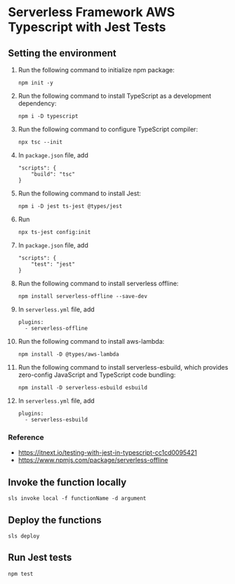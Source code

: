 # Serverless Framework AWS Typescript with Jest Tests

## Setting the environment

1. Run the following command to initialize npm package:
   ```
   npm init -y
   ```
2. Run the following command to install TypeScript as a development dependency:
   ```
   npm i -D typescript
   ```
3. Run the following command to configure TypeScript compiler:
   ```
   npx tsc --init
   ```
4. In `package.json` file, add
   ```
   "scripts": {
       "build": "tsc"
   }
   ```
5. Run the following command to install Jest:
   ```
   npm i -D jest ts-jest @types/jest
   ```
6. Run
   ```
   npx ts-jest config:init
   ```
7. In `package.json` file, add
   ```
   "scripts": {
       "test": "jest"
   }
   ```
8. Run the following command to install serverless offline:
   ```
   npm install serverless-offline --save-dev
   ```
9. In `serverless.yml` file, add
   ```
   plugins:
     - serverless-offline
   ```
10. Run the following command to install aws-lambda:
    ```
    npm install -D @types/aws-lambda
    ```
11. Run the following command to install serverless-esbuild, which provides zero-config JavaScript and TypeScript code bundling:
    ```
    npm install -D serverless-esbuild esbuild
    ```
12. In `serverless.yml` file, add
    ```
    plugins:
      - serverless-esbuild
    ```

### Reference

- https://itnext.io/testing-with-jest-in-typescript-cc1cd0095421
- https://www.npmjs.com/package/serverless-offline

## Invoke the function locally

```
sls invoke local -f functionName -d argument
```

## Deploy the functions

```
sls deploy
```

## Run Jest tests

```
npm test
```

